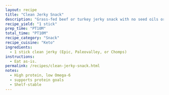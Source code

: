 ```yaml
---
layout: recipe
title: "Clean Jerky Snack"
description: "Grass-fed beef or turkey jerky snack with no seed oils or added sugar."
recipe_yield: "1 stick"
prep_time: "PT10M"
total_time: "PT10M"
recipe_category: "Snack"
recipe_cuisine: "Keto"
ingredients:
  - 1 stick clean jerky (Epic, Paleovalley, or Chomps)
instructions:
  - Eat as-is.
permalink: /recipes/clean-jerky-snack.html
notes:
  - High protein, low Omega-6
  - supports protein goals
  - Shelf-stable
---
```


